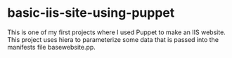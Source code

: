 # basic-iis-site-using-puppet
This is one of my first projects where I used Puppet to make an IIS website.
This project uses hiera to parameterize some data that is passed into the manifests file basewebsite.pp.
